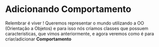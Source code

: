 # Adicionando Comportamento

Relembrar é viver ! Queremos representar o mundo utilizando a OO (Orientação a Objetos) e para isso nós criamos classes que possuem caracteristicas, que vimos anteriormente, e agora veremos como é para criar/adicionar **Comportamento**

